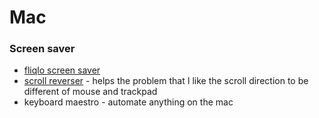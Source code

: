 # Mac

### Screen saver

* [fliqlo screen saver](https://fliqlo.com/)
* [scroll reverser](https://pilotmoon.com/scrollreverser/) - helps the problem that I like the scroll direction to be different of mouse and trackpad
* keyboard maestro - automate anything on the mac

